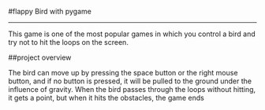 #flappy Bird with pygame

---------------
This game is one of the most popular games in which you control a bird and try not to hit the loops on the screen.

##project overview

The bird can move up by pressing the space button or the right mouse button, and if no button is pressed, it will be pulled to the ground under the influence of gravity.
When the bird passes through the loops without hitting, it gets a point, but when it hits the obstacles, the game ends